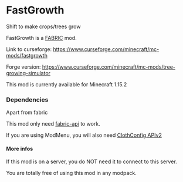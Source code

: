 # FastGrowth
 Shift to make crops/trees grow

FastGrowth is a [FABRIC](https://fabricmc.net/ "FABRIC") mod.

Link to curseforge: https://www.curseforge.com/minecraft/mc-mods/fastgrowth

Forge version: https://www.curseforge.com/minecraft/mc-mods/tree-growing-simulator

This mod is currently available for Minecraft 1.15.2

### Dependencies
Apart from fabric

This mod only need [fabric-api](https://www.curseforge.com/minecraft/mc-mods/fabric-api) to work.

If you are using ModMenu, you will also need [ClothConfig APIv2](https://www.curseforge.com/minecraft/mc-mods/cloth-config)
#### More infos
If this mod is on a server, you do NOT need it to connect to this server.

You are totally free of using this mod in any modpack. 
